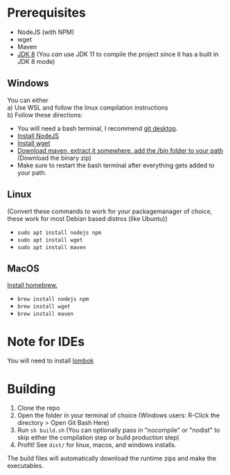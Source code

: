 # Prerequisites

 - NodeJS (with NPM)
 - wget
 - Maven
 - [JDK 8](https://adoptium.net) (You _can_ use JDK 11 to compile the project since it has a built in JDK 8 mode)

## Windows
You can either  
a) Use WSL and follow the linux compilation instructions  
b) Follow these directions:
  - You will need a bash terminal, I recommend [git desktop](https://git-scm.com/).
  - [Install NodeJS](https://nodejs.org/en/download/)
  - [Install wget](http://gnuwin32.sourceforge.net/packages/wget.htm)
  - [Download maven, extract it somewhere, add the /bin folder to your path](https://maven.apache.org/download.cgi) (Download the binary zip)
  - Make sure to restart the bash terminal after everything gets added to your path.
  
  

## Linux
(Convert these commands to work for your packagemanager of choice, these work for most Debian based distros (like Ubuntu))
 - `sudo apt install nodejs npm`
 - `sudo apt install wget`
 - `sudo apt install maven`

## MacOS
[Install homebrew.](https://brew.sh)
 - `brew install nodejs npm`
 - `brew install wget`
 - `brew install maven`

# Note for IDEs
You will need to install [lombok](https://projectlombok.org)

# Building
1) Clone the repo
2) Open the folder in your terminal of choice (Windows users: R-Click the directory > Open Git Bash Here)
3) Run `sh build.sh` (You can optionally pass in "nocompile" or "nodist" to skip either the compilation step or build production step)
4) Profit! See `dist/` for linux, macos, and windows installs.

The build files will automatically download the runtime zips and make the executables.
